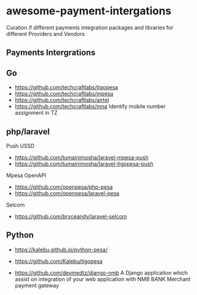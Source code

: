 # awesome-payment-intergations

Curation if different payments integration packages and libraries for different Providers and Vendors

## Payments Intergrations

## Go

- https://github.com/techcraftlabs/tigopesa
- https://github.com/techcraftlabs/mpesa
- https://github.com/techcraftlabs/airtel
- https://github.com/techcraftlabs/mna  Identify mobile number assignment in TZ

## php/laravel

Push USSD
- https://github.com/tumainimosha/laravel-mpesa-push
- https://github.com/tumainimosha/laravel-tigopesa-push


Mpesa OpenAPI
- https://github.com/openpesa/php-pesa
- https://github.com/openpesa/laravel-pesa

Selcom
- https://github.com/bryceandy/laravel-selcom


## Python
- https://kalebu.github.io/python-pesa/
- https://github.com/Kalebu/tigopesa

- https://github.com/devmedtz/django-nmb A Django application which assist on integration of your web application with NMB BANK Merchant payment gateway
